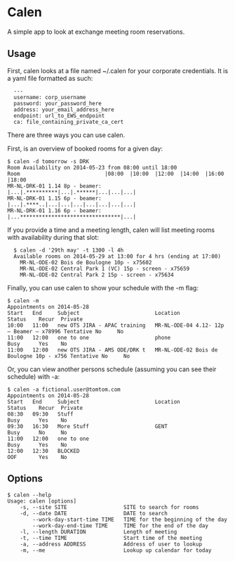 # Calen

A simple app to look at exchange meeting room reservations.

## Usage

First, calen looks at a file named ~/.calen for your corporate credentials. It is a yaml file formatted as such:

```
  ---
  username: corp_username
  password: your_password_here
  address: your_email_address_here
  endpoint: url_to_EWS_endpoint
  ca: file_containing_private_ca_cert
```

There are three ways you can use calen.

First, is an overview of booked rooms for a given day:

```
$ calen -d tomorrow -s DRK
Room Availability on 2014-05-23 from 08:00 until 18:00
Room                           |08:00  |10:00  |12:00  |14:00  |16:00  |18:00
MR-NL-DRK-01 1.14 8p - beamer: |...|.**********|...|.******|...|...|...|
MR-NL-DRK-01 1.15 6p - beamer: |...|.****..|...|...|...|...|...|...|...|
MR-NL-DRK-01 1.16 6p - beamer: |...********************************|...|
```

If you provide a time and a meeting length, calen will list meeting rooms with availability during that slot:

```
  $ calen -d '29th may' -t 1300 -l 4h
  Available rooms on 2014-05-29 at 13:00 for 4 hrs (ending at 17:00)
    MR-NL-ODE-02 Bois de Boulogne 10p - x75602
    MR-NL-ODE-02 Central Park 1 (VC) 15p - screen - x75659
    MR-NL-ODE-02 Central Park 2 15p - screen - x75634
```

Finally, you can use calen to show your schedule with the -m flag:

```
$ calen -m
Appointments on 2014-05-28
Start   End     Subject                        Location                                 Status    Recur  Private
10:00   11:00   new OTS JIRA - APAC training   MR-NL-ODE-04 4.12- 12p – Beamer – x78996 Tentative No     No
11:00   12:00   one to one                     phone                                    Busy      Yes    No
11:00   12:00   new OTS JIRA - AMS ODE/DRK t   MR-NL-ODE-02 Bois de Boulogne 10p - x756 Tentative No     No
```

Or, you can view another persons schedule (assuming you can see their schedule) with -a:

```
$ calen -a fictional.user@tomtom.com
Appointments on 2014-05-28
Start   End     Subject                        Location                                 Status    Recur  Private
08:30   09:30   Stuff                                                                   Busy      Yes    No
09:30   16:30   More Stuff                     GENT                                     Busy      No     No
11:00   12:00   one to one                                                              Busy      Yes    No
12:00   12:30   BLOCKED                                                                 OOF       Yes    No
```


## Options 

```
$ calen --help
Usage: calen [options]
    -s, --site SITE                  SITE to search for rooms
    -d, --date DATE                  DATE to search
        --work-day-start-time TIME   TIME for the beginning of the day
        --work-day-end-time TIME     TIME for the end of the day
    -l, --length DURATION            Length of meeting
    -t, --time TIME                  Start time of the meeting
    -a, --address ADDRESS            Address of user to lookup
    -m, --me                         Lookup up calendar for today
```
